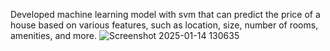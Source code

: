 Developed machine learning model with svm that can predict the price of a house based on various features, such as location, size, number of rooms, amenities, and more.
![Screenshot 2025-01-14 130635](https://github.com/user-attachments/assets/78009f36-bdc7-4963-bde5-dfeadc438eb0)
